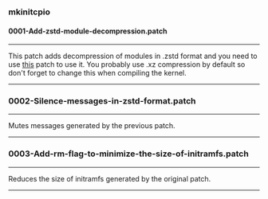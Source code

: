 ### mkinitcpio


#### 0001-Add-zstd-module-decompression.patch
***
This patch adds decompression of modules in .zstd format and you need to use [this](https://raw.githubusercontent.com/DiffLab/kernel/master/Makefile/0001-init-add-support-for-zstd-compressed-modules.patch) patch to use it. You probably use .xz compression by default so don't forget to change this when compiling the kernel. 
***
### 0002-Silence-messages-in-zstd-format.patch
***
Mutes messages generated by the previous patch. 
***
### 0003-Add-rm-flag-to-minimize-the-size-of-initramfs.patch
***
Reduces the size of initramfs generated by the original patch.
***
